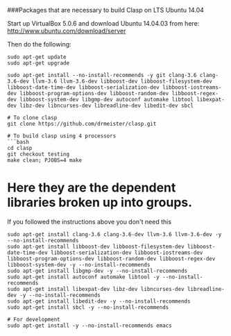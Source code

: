 ###Packages that are necessary to build Clasp on LTS Ubuntu 14.04

Start up VirtualBox 5.0.6 and download Ubuntu 14.04.03 from here:  http://www.ubuntu.com/download/server

Then do the following:

```
sudo apt-get update
sudo apt-get upgrade
```

```
sudo apt-get install --no-install-recommends -y git clang-3.6 clang-3.6-dev llvm-3.6 llvm-3.6-dev libboost-dev libboost-filesystem-dev libboost-date-time-dev libboost-serialization-dev libboost-iostreams-dev libboost-program-options-dev libboost-random-dev libboost-regex-dev libboost-system-dev libgmp-dev autoconf automake libtool libexpat-dev libz-dev libncurses-dev libreadline-dev libedit-dev sbcl

# To clone clasp
git clone https://github.com/drmeister/clasp.git

# To build clasp using 4 processors
```bash
cd clasp
git checkout testing
make clean; PJOBS=4 make
````
# Here they are the dependent libraries broken up into groups.
If you followed the instructions above you don't need this

    sudo apt-get install clang-3.6 clang-3.6-dev llvm-3.6 llvm-3.6-dev -y --no-install-recommends 
    sudo apt-get install libboost-dev libboost-filesystem-dev libboost-date-time-dev libboost-serialization-dev libboost-iostreams-dev libboost-program-options-dev libboost-random-dev libboost-regex-dev libboost-system-dev -y --no-install-recommends 
    sudo apt-get install libgmp-dev -y --no-install-recommends 
    sudo apt-get install autoconf automake libtool -y --no-install-recommends 
    sudo apt-get install libexpat-dev libz-dev libncurses-dev libreadline-dev -y --no-install-recommends
    sudo apt-get install libedit-dev -y --no-install-recommends
    sudo apt-get install sbcl -y --no-install-recommends

    # For development
    sudo apt-get install -y --no-install-recommends emacs